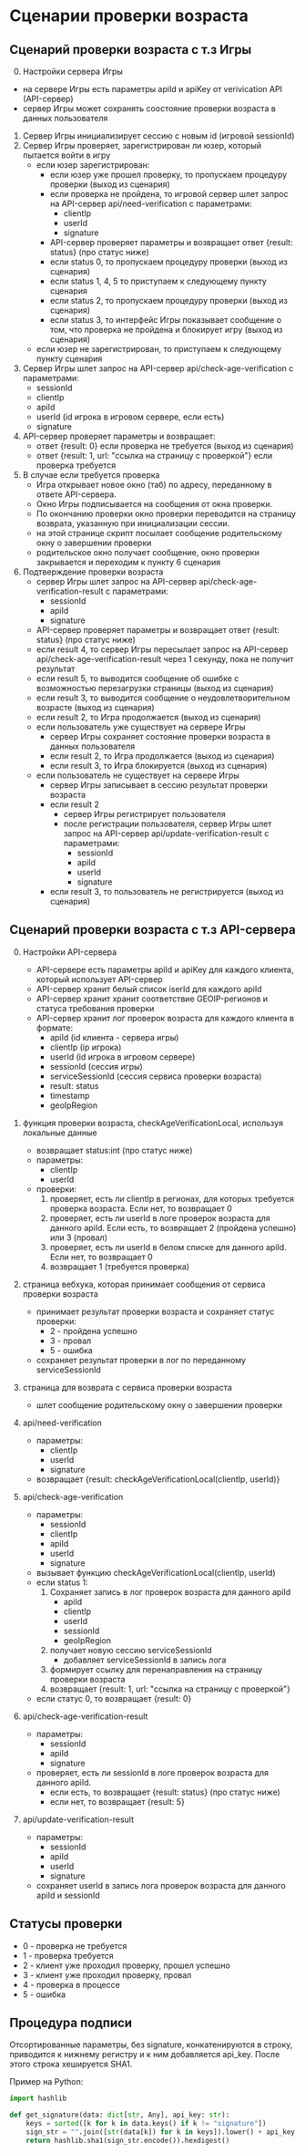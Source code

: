 # Сценарии проверки возраста

## Cценарий проверки возраста с т.з Игры

0. Настройки сервера Игры

-   на сервере Игры есть параметры apiId и apiKey от verivication API (API-сервер)
-   сервер Игры может сохранять соостояние проверки возраста в данных пользователя

1. Сервер Игры инициализирует сессию с новым id (игровой sessionId)
2. Сервер Игры проверяет, зарегистрирован ли юзер, который пытается войти в игру
    - если юзер зарегистрирован:
        - если юзер уже прошел проверку, то пропускаем процедуру проверки (выход из сценария)
        - если проверка не пройдена, то игровой сервер шлет запрос на API-сервер api/need-verification с параметрами:
            - clientIp
            - userId
            - signature
        - API-сервер проверяет параметры и возвращает ответ {result: status} (про статус ниже)
        - если status 0, то пропускаем процедуру проверки (выход из сценария)
        - если status 1, 4, 5 то приступаем к следующему пункту сценария
        - если status 2, то пропускаем процедуру проверки (выход из сценария)
        - если status 3, то интерфейс Игры показывает сообщение о том, что проверка не пройдена и блокирует игру (выход из сценария)
    - если юзер не зарегистрирован, то приступаем к следующему пункту сценария
3. Сервер Игры шлет запрос на API-сервер api/check-age-verification с параметрами:
    - sessionId
    - clientIp
    - apiId
    - userId (id игрока в игровом сервере, если есть)
    - signature
4. API-сервер проверяет параметры и возвращает:
    - ответ {result: 0} если проверка не требуется (выход из сценария)
    - ответ {result: 1, url: "ссылка на страницу с проверкой"} если проверка требуется
5. В случае если требуется проверка
    - Игра открывает новое окно (таб) по адресу, переданному в ответе API-сервера.
    - Окно Игры подписывается на сообщения от окна проверки.
    - По окончанию проверки окно проверки переводится на страницу возврата, указанную при инициализации сессии.
    - на этой странице скрипт посылает сообщение родительскому окну о завершении проверки
    - родительское окно получает сообщение, окно проверки закрывается и переходим к пункту 6 сценария
6. Подтверждение проверки возраста
    - сервер Игры шлет запрос на API-сервер api/check-age-verification-result с параметрами:
        - sessionId
        - apiId
        - signature
    - API-сервер проверяет параметры и возвращает ответ {result: status} (про статус ниже)
    - если result 4, то сервер Игры пересылает запрос на API-сервер api/check-age-verification-result через 1 секунду, пока не получит результат
    - если result 5, то выводится сообщение об ошибке с возможностью перезагрузки страницы (выход из сценария)
    - если result 3, то выводится сообщение о неудовлетворительном возрасте (выход из сценария)
    - если result 2, то Игра продолжается (выход из сценария)
    - если пользователь уже существует на сервере Игры
        - сервер Игры сохраняет состояние проверки возраста в данных пользователя
        - если result 2, то Игра продолжается (выход из сценария)
        - если result 3, то Игра блокируется (выход из сценария)
    - если пользователь не существует на сервере Игры
        - сервер Игры записывает в сессию результат проверки возраста
        - если result 2
            - сервер Игры регистрирует пользователя
            - после регистрации пользователя, сервер Игры шлет запрос на API-сервер api/update-verification-result с параметрами:
                - sessionId
                - apiId
                - userId
                - signature
        - если result 3, то пользователь не регистрируется (выход из сценария)

## Cценарий проверки возраста с т.з API-сервера

0. Настройки API-сервера

    - API-сервере есть параметры apiId и apiKey для каждого клиента, который использует API-сервер
    - API-сервер хранит белый список iserId для каждого apiId
    - API-сервер хранит хранит соответствие GEOIP-регионов и статуса требования проверки
    - API-сервер хранит лог проверок возраста для каждого клиента в формате:
        - apiId (id клиента - сервера игры)
        - clientIp (ip игрока)
        - userId (id игрока в игровом сервере)
        - sessionId (сессия игры)
        - serviceSessionId (сессия сервиса проверки возраста)
        - result: status
        - timestamp
        - geoIpRegion

1. функция проверки возраста, checkAgeVerificationLocal, используя локальные данные
    - возвращает status:int (про статус ниже)
    - параметры:
        - clientIp
        - userId
    - проверки:
        1. проверяет, есть ли clientIp в регионах, для которых требуется проверка возраста. Если нет, то возвращает 0
        2. проверяет, есть ли userId в логе проверок возраста для данного apiId. Если есть, то возвращает 2 (пройдена успешно) или 3 (провал)
        3. проверяет, есть ли userId в белом списке для данного apiId. Если нет, то возвращает 0
        4. возвращает 1 (требуется проверка)
2. страница вебхука, которая принимает сообщения от сервиса проверки возраста
    - принимает результат проверки возраста и сохраняет статус проверки:
        - 2 - пройдена успешно
        - 3 - провал
        - 5 - ошибка
    - сохраняет результат проверки в лог по переданному serviceSessionId
3. страница для возврата с сервиса проверки возраста
    - шлет сообщение родительскому окну о завершении проверки
4. api/need-verification
    - параметры:
        - clientIp
        - userId
        - signature
    - возвращает {result: checkAgeVerificationLocal(clientIp, userId)}
5. api/check-age-verification
    - параметры:
        - sessionId
        - clientIp
        - apiId
        - userId
        - signature
    - вызывает функцию checkAgeVerificationLocal(clientIp, userId)
    - если status 1:
        1. Сохраняет запись в лог проверок возраста для данного apiId
            - apiId
            - clientIp
            - userId
            - sessionId
            - geoIpRegion
        2. получает новую сессию serviceSessionId
            - добавляет serviceSessionId в запись лога
        3. формирует ссылку для перенаправления на страницу проверки возраста
        4. возвращает {result: 1, url: "ссылка на страницу с проверкой"}
    - если статус 0, то возвращает {result: 0}
6. api/check-age-verification-result
    - параметры:
        - sessionId
        - apiId
        - signature
    - проверяет, есть ли sessionId в логе проверок возраста для данного apiId.
        - если есть, то возвращает {result: status} (про статус ниже)
        - если нет, то возвращает {result: 5}
7. api/update-verification-result
    - параметры:
        - sessionId
        - apiId
        - userId
        - signature
    - сохраняет userId в запись лога проверок возраста для данного apiId и sessionId

## Статусы проверки

-   0 - проверка не требуется
-   1 - проверка требуется
-   2 - клиент уже проходил проверку, прошел успешно
-   3 - клиент уже проходил проверку, провал
-   4 - проверка в процессе
-   5 - ошибка

## Процедура подписи

Отсортированные параметры, без signature, конкатенируются в строку, приводится к нижнему регистру и к ним добавляется api_key. После этого строка хешируется SHA1.

Пример на Python:

```python
import hashlib

def get_signature(data: dict[str, Any], api_key: str):
    keys = sorted([k for k in data.keys() if k != "signature"])
    sign_str = "".join([str(data[k]) for k in keys]).lower() + api_key
    return hashlib.sha1(sign_str.encode()).hexdigest()
```
